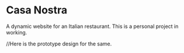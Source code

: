 # Casa Nostra
A dynamic website for an Italian restaurant. This is a personal project in working. 

//Here is the prototype design for the same.
